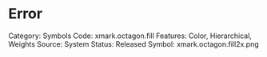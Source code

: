 # Error

Category: Symbols
Code: xmark.octagon.fill
Features: Color, Hierarchical, Weights
Source: System
Status: Released
Symbol: xmark.octagon.fill2x.png